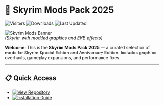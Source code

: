 # 🐉 Skyrim Mods Pack 2025

![Visitors](https://img.shields.io/badge/Visitors-400K+-ff9f43)
![Downloads](https://img.shields.io/badge/Downloads-200K+-6ab04c)
![Last Updated](https://img.shields.io/badge/Last_Updated-Aug_2025-3498db)

![Skyrim Mods Banner](https://i.ytimg.com/vi/5wKuFyTQAYI/maxresdefault.jpg)  
*(Skyrim with modded graphics and ENB effects)*  

**Welcome**: This is the **Skyrim Mods Pack 2025** — a curated selection of mods for Skyrim Special Edition and Anniversary Edition. Includes graphics overhauls, gameplay expansions, and performance fixes.  

---

## 📋 Quick Access  
- [![View Repository](https://img.shields.io/badge/View_Repository-NOW-blueviolet)](https://github.com/Skyrim-Mods-Pack-2025/skyrim-mods-pack-2025)  
- [![Installation Guide](https://img.shields.io/badge/Setup-Guide-blueviolet)](https://github.com/Skyrim-Mods-Pack-2025/skyrim-mods-pack-2025)  


